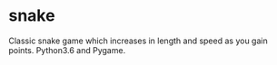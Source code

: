 # snake

Classic snake game which increases in length and speed as you gain points. Python3.6 and Pygame.
